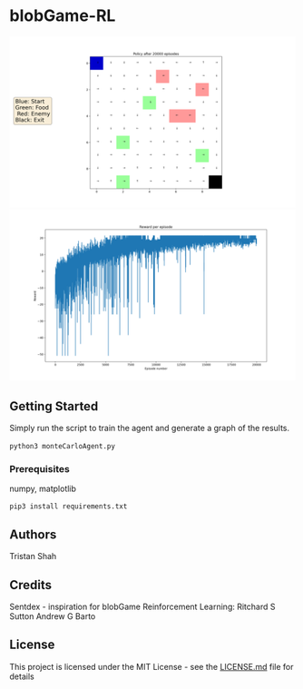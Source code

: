 # blobGame-RL

![](images/policy.png)
![](images/reward.png)

## Getting Started

Simply run the script to train the agent and generate a graph of the results.

``
python3 monteCarloAgent.py
``

### Prerequisites
numpy, matplotlib
```
pip3 install requirements.txt
```

## Authors
Tristan Shah

## Credits
Sentdex - inspiration for blobGame
Reinforcement Learning: 
	Ritchard S Sutton
	Andrew G Barto
## License

This project is licensed under the MIT License - see the [LICENSE.md](LICENSE.md) file for details
